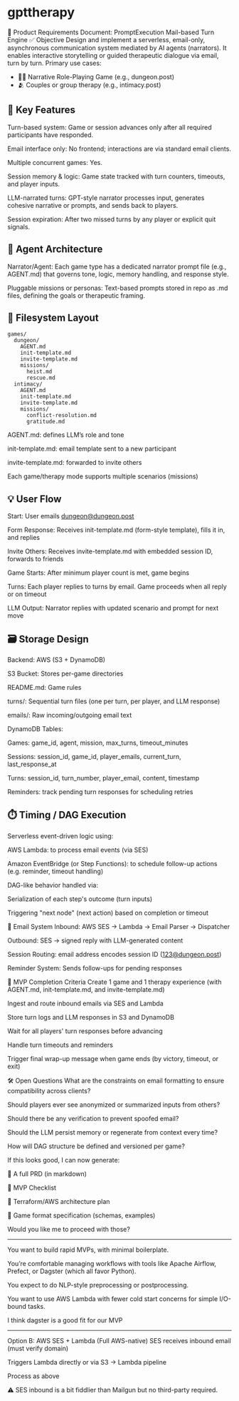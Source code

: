 # gpttherapy

📄 Product Requirements Document: PromptExecution Mail-based Turn Engine
✅ Objective
Design and implement a serverless, email-only, asynchronous communication system mediated by AI agents (narrators). It enables interactive storytelling or guided therapeutic dialogue via email, turn by turn. Primary use cases:

- 🧙‍♂️ Narrative Role-Playing Game (e.g., dungeon.post)
- 🫂 Couples or group therapy (e.g., intimacy.post)

## 🔑 Key Features
Turn-based system: Game or session advances only after all required participants have responded.

Email interface only: No frontend; interactions are via standard email clients.

Multiple concurrent games: Yes.

Session memory & logic: Game state tracked with turn counters, timeouts, and player inputs.

LLM-narrated turns: GPT-style narrator processes input, generates cohesive narrative or prompts, and sends back to players.

Session expiration: After two missed turns by any player or explicit quit signals.

## 🧠 Agent Architecture
Narrator/Agent: Each game type has a dedicated narrator prompt file (e.g., AGENT.md) that governs tone, logic, memory handling, and response style.

Pluggable missions or personas: Text-based prompts stored in repo as .md files, defining the goals or therapeutic framing.

## 📁 Filesystem Layout
```
games/
  dungeon/
    AGENT.md
    init-template.md
    invite-template.md
    missions/
      heist.md
      rescue.md
  intimacy/
    AGENT.md
    init-template.md
    invite-template.md
    missions/
      conflict-resolution.md
      gratitude.md
```
AGENT.md: defines LLM’s role and tone

init-template.md: email template sent to a new participant

invite-template.md: forwarded to invite others

Each game/therapy mode supports multiple scenarios (missions)

## 💡 User Flow
Start: User emails dungeon@dungeon.post

Form Response: Receives init-template.md (form-style template), fills it in, and replies

Invite Others: Receives invite-template.md with embedded session ID, forwards to friends

Game Starts: After minimum player count is met, game begins

Turns: Each player replies to turns by email. Game proceeds when all reply or on timeout

LLM Output: Narrator replies with updated scenario and prompt for next move

## 🗃️ Storage Design
Backend: AWS (S3 + DynamoDB)

S3 Bucket: Stores per-game directories

README.md: Game rules

turns/: Sequential turn files (one per turn, per player, and LLM response)

emails/: Raw incoming/outgoing email text

DynamoDB Tables:

Games: game_id, agent, mission, max_turns, timeout_minutes

Sessions: session_id, game_id, player_emails, current_turn, last_response_at

Turns: session_id, turn_number, player_email, content, timestamp

Reminders: track pending turn responses for scheduling retries

## ⏱️ Timing / DAG Execution
Serverless event-driven logic using:

AWS Lambda: to process email events (via SES)

Amazon EventBridge (or Step Functions): to schedule follow-up actions (e.g. reminder, timeout handling)

DAG-like behavior handled via:

Serialization of each step's outcome (turn inputs)

Triggering "next node" (next action) based on completion or timeout

📧 Email System
Inbound: AWS SES → Lambda → Email Parser → Dispatcher

Outbound: SES → signed reply with LLM-generated content

Session Routing: email address encodes session ID (123@dungeon.post)

Reminder System: Sends follow-ups for pending responses

🧪 MVP Completion Criteria
 Create 1 game and 1 therapy experience (with AGENT.md, init-template.md, and invite-template.md)

 Ingest and route inbound emails via SES and Lambda

 Store turn logs and LLM responses in S3 and DynamoDB

 Wait for all players' turn responses before advancing

 Handle turn timeouts and reminders

 Trigger final wrap-up message when game ends (by victory, timeout, or exit)

🛠️ Open Questions
What are the constraints on email formatting to ensure compatibility across clients?

Should players ever see anonymized or summarized inputs from others?

Should there be any verification to prevent spoofed email?

Should the LLM persist memory or regenerate from context every time?

How will DAG structure be defined and versioned per game?

If this looks good, I can now generate:

📘 A full PRD (in markdown)

🧪 MVP Checklist

🔧 Terraform/AWS architecture plan

🧬 Game format specification (schemas, examples)

Would you like me to proceed with those?

---

You want to build rapid MVPs, with minimal boilerplate.

You’re comfortable managing workflows with tools like Apache Airflow, Prefect, or Dagster (which all favor Python).

You expect to do NLP-style preprocessing or postprocessing.

You want to use AWS Lambda with fewer cold start concerns for simple I/O-bound tasks.

I think dagster is a good fit for our MVP

----
Option B: AWS SES + Lambda (Full AWS-native)
SES receives inbound email (must verify domain)

Triggers Lambda directly or via S3 → Lambda pipeline

Process as above

⚠️ SES inbound is a bit fiddlier than Mailgun but no third-party required.


